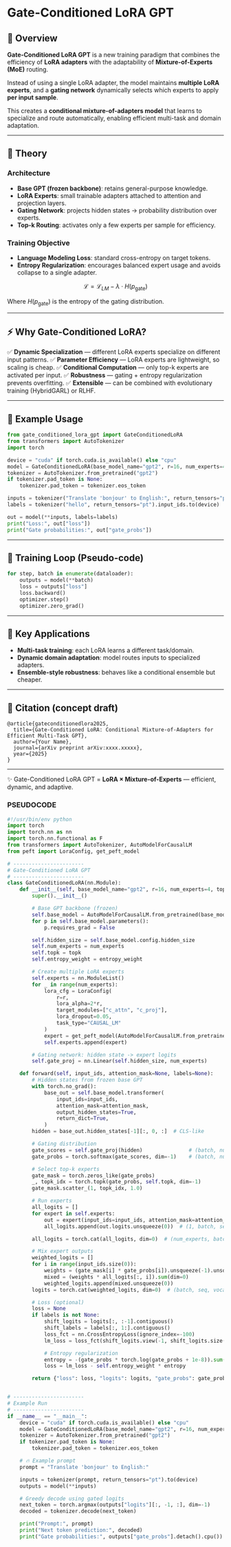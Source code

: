 # Gate-Conditioned LoRA GPT

## 📌 Overview

**Gate-Conditioned LoRA GPT** is a new training paradigm that combines the efficiency of **LoRA adapters** with the adaptability of **Mixture-of-Experts (MoE)** routing.

Instead of using a single LoRA adapter, the model maintains **multiple LoRA experts**, and a **gating network** dynamically selects which experts to apply **per input sample**.

This creates a **conditional mixture-of-adapters model** that learns to specialize and route automatically, enabling efficient multi-task and domain adaptation.

---

## 🔬 Theory

### Architecture

* **Base GPT (frozen backbone)**: retains general-purpose knowledge.
* **LoRA Experts**: small trainable adapters attached to attention and projection layers.
* **Gating Network**: projects hidden states → probability distribution over experts.
* **Top-k Routing**: activates only a few experts per sample for efficiency.

### Training Objective

* **Language Modeling Loss**: standard cross-entropy on target tokens.
* **Entropy Regularization**: encourages balanced expert usage and avoids collapse to a single adapter.

$$
\mathcal{L} = \mathcal{L}_{LM} - \lambda \cdot H(p_\text{gate})
$$

Where $H(p_\text{gate})$ is the entropy of the gating distribution.

---

## ⚡ Why Gate-Conditioned LoRA?

✅ **Dynamic Specialization** — different LoRA experts specialize on different input patterns.
✅ **Parameter Efficiency** — LoRA experts are lightweight, so scaling is cheap.
✅ **Conditional Computation** — only top-k experts are activated per input.
✅ **Robustness** — gating + entropy regularization prevents overfitting.
✅ **Extensible** — can be combined with evolutionary training (HybridGARL) or RLHF.

---

## 📜 Example Usage

```python
from gate_conditioned_lora_gpt import GateConditionedLoRA
from transformers import AutoTokenizer
import torch

device = "cuda" if torch.cuda.is_available() else "cpu"
model = GateConditionedLoRA(base_model_name="gpt2", r=16, num_experts=4, topk=2).to(device)
tokenizer = AutoTokenizer.from_pretrained("gpt2")
if tokenizer.pad_token is None:
    tokenizer.pad_token = tokenizer.eos_token

inputs = tokenizer("Translate 'bonjour' to English:", return_tensors="pt").to(device)
labels = tokenizer("hello", return_tensors="pt").input_ids.to(device)

out = model(**inputs, labels=labels)
print("Loss:", out["loss"])
print("Gate probabilities:", out["gate_probs"])
```

---

## 🧪 Training Loop (Pseudo-code)

```python
for step, batch in enumerate(dataloader):
    outputs = model(**batch)
    loss = outputs["loss"]
    loss.backward()
    optimizer.step()
    optimizer.zero_grad()
```

---

## 🔑 Key Applications

* **Multi-task training**: each LoRA learns a different task/domain.
* **Dynamic domain adaptation**: model routes inputs to specialized adapters.
* **Ensemble-style robustness**: behaves like a conditional ensemble but cheaper.

---

## 📖 Citation (concept draft)

```
@article{gateconditionedlora2025,
  title={Gate-Conditioned LoRA: Conditional Mixture-of-Adapters for Efficient Multi-Task GPT},
  author={Your Name},
  journal={arXiv preprint arXiv:xxxx.xxxxx},
  year={2025}
}
```

---

✨ Gate-Conditioned LoRA GPT = **LoRA × Mixture-of-Experts** — efficient, dynamic, and adaptive.


### PSEUDOCODE

```python
#!/usr/bin/env python
import torch
import torch.nn as nn
import torch.nn.functional as F
from transformers import AutoTokenizer, AutoModelForCausalLM
from peft import LoraConfig, get_peft_model

# -----------------------
# Gate-Conditioned LoRA GPT
# -----------------------
class GateConditionedLoRA(nn.Module):
    def __init__(self, base_model_name="gpt2", r=16, num_experts=4, topk=2, entropy_weight=0.01):
        super().__init__()

        # Base GPT backbone (frozen)
        self.base_model = AutoModelForCausalLM.from_pretrained(base_model_name)
        for p in self.base_model.parameters():
            p.requires_grad = False

        self.hidden_size = self.base_model.config.hidden_size
        self.num_experts = num_experts
        self.topk = topk
        self.entropy_weight = entropy_weight

        # Create multiple LoRA experts
        self.experts = nn.ModuleList()
        for _ in range(num_experts):
            lora_cfg = LoraConfig(
                r=r,
                lora_alpha=2*r,
                target_modules=["c_attn", "c_proj"],
                lora_dropout=0.05,
                task_type="CAUSAL_LM"
            )
            expert = get_peft_model(AutoModelForCausalLM.from_pretrained(base_model_name), lora_cfg)
            self.experts.append(expert)

        # Gating network: hidden state -> expert logits
        self.gate_proj = nn.Linear(self.hidden_size, num_experts)

    def forward(self, input_ids, attention_mask=None, labels=None):
        # Hidden states from frozen base GPT
        with torch.no_grad():
            base_out = self.base_model.transformer(
                input_ids=input_ids,
                attention_mask=attention_mask,
                output_hidden_states=True,
                return_dict=True,
            )
        hidden = base_out.hidden_states[-1][:, 0, :]  # CLS-like

        # Gating distribution
        gate_scores = self.gate_proj(hidden)               # (batch, num_experts)
        gate_probs = torch.softmax(gate_scores, dim=-1)    # (batch, num_experts)

        # Select top-k experts
        gate_mask = torch.zeros_like(gate_probs)
        _, topk_idx = torch.topk(gate_probs, self.topk, dim=-1)
        gate_mask.scatter_(1, topk_idx, 1.0)

        # Run experts
        all_logits = []
        for expert in self.experts:
            out = expert(input_ids=input_ids, attention_mask=attention_mask, labels=None, return_dict=True)
            all_logits.append(out.logits.unsqueeze(0))  # (1, batch, seq, vocab)

        all_logits = torch.cat(all_logits, dim=0)  # (num_experts, batch, seq, vocab)

        # Mix expert outputs
        weighted_logits = []
        for i in range(input_ids.size(0)):
            weights = (gate_mask[i] * gate_probs[i]).unsqueeze(-1).unsqueeze(-1)
            mixed = (weights * all_logits[:, i]).sum(dim=0)
            weighted_logits.append(mixed.unsqueeze(0))
        logits = torch.cat(weighted_logits, dim=0)  # (batch, seq, vocab)

        # Loss (optional)
        loss = None
        if labels is not None:
            shift_logits = logits[:, :-1].contiguous()
            shift_labels = labels[:, 1:].contiguous()
            loss_fct = nn.CrossEntropyLoss(ignore_index=-100)
            lm_loss = loss_fct(shift_logits.view(-1, shift_logits.size(-1)), shift_labels.view(-1))

            # Entropy regularization
            entropy = -(gate_probs * torch.log(gate_probs + 1e-8)).sum(dim=-1).mean()
            loss = lm_loss - self.entropy_weight * entropy

        return {"loss": loss, "logits": logits, "gate_probs": gate_probs, "gate_mask": gate_mask}


# -----------------------
# Example Run
# -----------------------
if __name__ == "__main__":
    device = "cuda" if torch.cuda.is_available() else "cpu"
    model = GateConditionedLoRA(base_model_name="gpt2", r=16, num_experts=4, topk=2).to(device)
    tokenizer = AutoTokenizer.from_pretrained("gpt2")
    if tokenizer.pad_token is None:
        tokenizer.pad_token = tokenizer.eos_token

    # 🔥 Example prompt
    prompt = "Translate 'bonjour' to English:"

    inputs = tokenizer(prompt, return_tensors="pt").to(device)
    outputs = model(**inputs)

    # Greedy decode using gated logits
    next_token = torch.argmax(outputs["logits"][:, -1, :], dim=-1)
    decoded = tokenizer.decode(next_token)

    print("Prompt:", prompt)
    print("Next token prediction:", decoded)
    print("Gate probabilities:", outputs["gate_probs"].detach().cpu())
```
